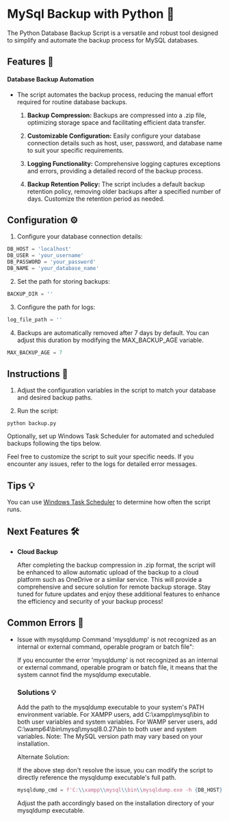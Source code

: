 # MySql Backup with Python 🐍
The Python Database Backup Script is a versatile and robust tool designed to simplify and automate the backup process for MySQL databases.

## Features 🚀
#### Database Backup Automation
- The script automates the backup process, reducing the manual effort required for routine database backups.

  1. __Backup Compression:__ Backups are compressed into a .zip file, optimizing storage space and facilitating efficient data transfer.
  
  2. __Customizable Configuration:__ Easily configure your database connection details such as host, user, password, and database name to suit your specific requirements.
  
  3. __Logging Functionality:__ Comprehensive logging captures exceptions and errors, providing a detailed record of the backup process.
  
  4. __Backup Retention Policy:__ The script includes a default backup retention policy, removing older backups after a specified number of days. Customize the retention period as needed.

## Configuration ⚙️
1. Configure your database connection details:
  ```python
  DB_HOST = 'localhost'
  DB_USER = 'your_username'
  DB_PASSWORD = 'your_password'
  DB_NAME = 'your_database_name'
  ```

2. Set the path for storing backups:
  ```python
  BACKUP_DIR = ''
  ```
   
3. Configure the path for logs:
  ```python
  log_file_path = ''
  ```

4. Backups are automatically removed after 7 days by default. You can adjust this duration by modifying the MAX_BACKUP_AGE variable.
  ```python
  MAX_BACKUP_AGE = 7
  ```

## Instructions 📝
1. Adjust the configuration variables in the script to match your database and desired backup paths.

2. Run the script:
  ```console
  python backup.py
  ```

Optionally, set up Windows Task Scheduler for automated and scheduled backups following the tips below.

Feel free to customize the script to suit your specific needs. If you encounter any issues, refer to the logs for detailed error messages.

## Tips 💡
You can use [Windows Task Scheduler](https://www.jcchouinard.com/python-automation-using-task-scheduler/) to determine how often the script runs.

## Next Features 🛠️
- __Cloud Backup__

  After completing the backup compression in .zip format, the script will be enhanced to allow automatic upload of the backup to a cloud platform such as OneDrive or a similar service. This will provide a comprehensive and secure solution for remote backup storage. Stay tuned for future updates and enjoy these additional features to enhance the efficiency and security of your backup process!

## Common Errors 🚨
- Issue with mysqldump Command 'mysqldump' is not recognized as an internal or external command, operable program or batch file":

  If you encounter the error 'mysqldump' is not recognized as an internal or external command, operable program or batch file, it means that the system cannot find the mysqldump executable.
  
  ### Solutions 💡
  Add the path to the mysqldump executable to your system's PATH environment variable. For XAMPP users, add C:\xampp\mysql\bin to both user variables and system variables. For WAMP server users, add C:\wamp64\bin\mysql\mysql8.0.27\bin to both user and system variables. Note: The MySQL version path may vary based on your installation.
  
  Alternate Solution:
  
  If the above step don't resolve the issue, you can modify the script to directly reference the mysqldump executable's full path.
  ```python
  mysqldump_cmd = f'C:\\xampp\\mysql\\bin\\mysqldump.exe -h {DB_HOST} -u {DB_USER} -p{DB_PASSWORD} {DB_NAME} > {BACKUP_FILE_PATH}'
  ```
  Adjust the path accordingly based on the installation directory of your mysqldump executable.

